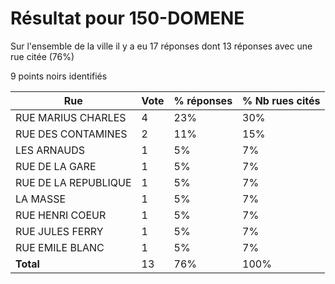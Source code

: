 # Résultat pour 150-DOMENE

Sur l'ensemble de la ville il y a eu 17 réponses dont 13 réponses avec une rue citée (76%)

9 points noirs identifiés

| Rue | Vote | % réponses | % Nb rues cités|
|-----|------|------------|----------------|
| RUE MARIUS CHARLES | 4 | 23% | 30%|
| RUE DES CONTAMINES | 2 | 11% | 15%|
| LES ARNAUDS | 1 | 5% | 7%|
| RUE DE LA GARE | 1 | 5% | 7%|
| RUE DE LA REPUBLIQUE | 1 | 5% | 7%|
| LA MASSE | 1 | 5% | 7%|
| RUE HENRI COEUR | 1 | 5% | 7%|
| RUE JULES FERRY | 1 | 5% | 7%|
| RUE EMILE BLANC | 1 | 5% | 7%|
| **Total** | 13 | 76% | 100%|
